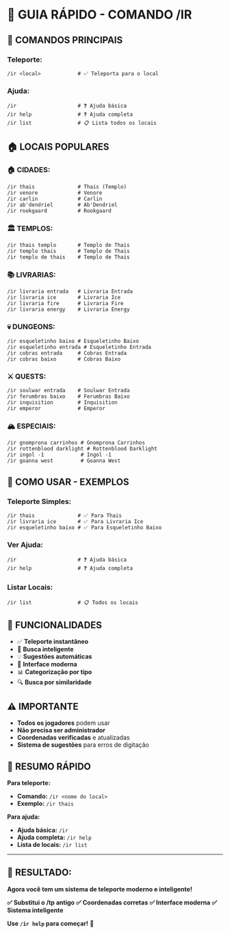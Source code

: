 # 🚀 GUIA RÁPIDO - COMANDO /IR

## 🎯 **COMANDOS PRINCIPAIS**

### **Teleporte:**
```
/ir <local>            # ✅ Teleporta para o local
```

### **Ajuda:**
```
/ir                    # ❓ Ajuda básica
/ir help               # ❓ Ajuda completa
/ir list               # 📋 Lista todos os locais
```

## 🏠 **LOCAIS POPULARES**

### **🏠 CIDADES:**
```
/ir thais              # Thais (Templo)
/ir venore             # Venore
/ir carlin             # Carlin
/ir ab'dendriel        # Ab'Dendriel
/ir rookgaard          # Rookgaard
```

### **🏛️ TEMPLOS:**
```
/ir thais templo       # Templo de Thais
/ir templo thais       # Templo de Thais
/ir templo de thais    # Templo de Thais
```

### **📚 LIVRARIAS:**
```
/ir livraria entrada   # Livraria Entrada
/ir livraria ice       # Livraria Ice
/ir livraria fire      # Livraria Fire
/ir livraria energy    # Livraria Energy
```

### **💀 DUNGEONS:**
```
/ir esqueletinho baixo # Esqueletinho Baixo
/ir esqueletinho entrada # Esqueletinho Entrada
/ir cobras entrada     # Cobras Entrada
/ir cobras baixo       # Cobras Baixo
```

### **⚔️ QUESTS:**
```
/ir soulwar entrada    # Soulwar Entrada
/ir ferumbras baixo    # Ferumbras Baixo
/ir inquisition        # Inquisition
/ir emperor            # Emperor
```

### **🏔️ ESPECIAIS:**
```
/ir gnomprona carrinhos # Gnomprona Carrinhos
/ir rottenblood darklight # Rottenblood Darklight
/ir ingol -1            # Ingol -1
/ir goanna west         # Goanna West
```

## 🎯 **COMO USAR - EXEMPLOS**

### **Teleporte Simples:**
```
/ir thais              # ✅ Para Thais
/ir livraria ice       # ✅ Para Livraria Ice
/ir esqueletinho baixo # ✅ Para Esqueletinho Baixo
```

### **Ver Ajuda:**
```
/ir                    # ❓ Ajuda básica
/ir help               # ❓ Ajuda completa
```

### **Listar Locais:**
```
/ir list               # 📋 Todos os locais
```

## 🔧 **FUNCIONALIDADES**

- ✅ **Teleporte instantâneo**
- 🎯 **Busca inteligente**
- 💡 **Sugestões automáticas**
- 🎨 **Interface moderna**
- 📊 **Categorização por tipo**
- 🔍 **Busca por similaridade**

## ⚠️ **IMPORTANTE**

- **Todos os jogadores** podem usar
- **Não precisa ser administrador**
- **Coordenadas verificadas** e atualizadas
- **Sistema de sugestões** para erros de digitação

## 🎊 **RESUMO RÁPIDO**

**Para teleporte:**
- **Comando:** `/ir <nome do local>`
- **Exemplo:** `/ir thais`

**Para ajuda:**
- **Ajuda básica:** `/ir`
- **Ajuda completa:** `/ir help`
- **Lista de locais:** `/ir list`

---

## 🎉 **RESULTADO:**

**Agora você tem um sistema de teleporte moderno e inteligente!**

**✅ Substitui o /tp antigo**
**✅ Coordenadas corretas**
**✅ Interface moderna**
**✅ Sistema inteligente**

**Use `/ir help` para começar!** 🚀
